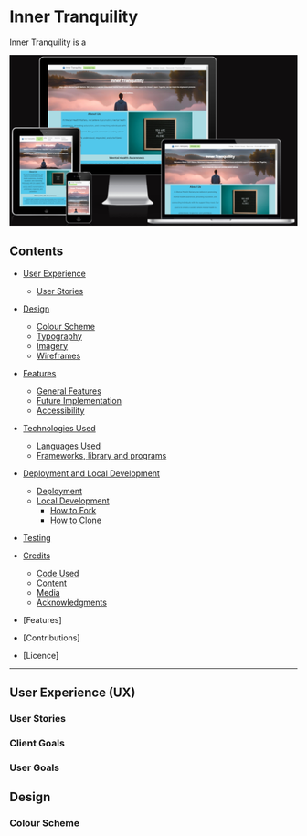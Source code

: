 # Inner Tranquility
Inner Tranquility is a

![amiresponsive](docs/am-i-responsive-webp.png)

## Contents
* [User Experience](#user-experience-ux)
    * [User Stories](#user-stories)

* [Design](#design)
    * [Colour Scheme](#color-scheme)
    * [Typography](#typograhy)
    * [Imagery](#imagery)
    * [Wireframes](#wireframes)

* [Features](#features)
    * [General Features]()
    * [Future Implementation]()
    * [Accessibility]()

* [Technologies Used](#techused)
    * [Languages Used](#langused)
    * [Frameworks, library and programs](#frame-lib-prog)

* [Deployment and Local Development](#dep-local-dep)
    * [Deployment](#deploy)
    * [Local Development](#loc-dev)
        * [How to Fork](#how-to-clone)
        * [How to Clone](#how-to-fork)

* [Testing](#testing)

* [Credits](#credits)
    * [Code Used](#code-used)
    * [Content](#content)
    * [Media](#media)
    * [Acknowledgments](#acknowledgments)

* [Features]
* [Contributions]
* [Licence]

---

## User Experience (UX)

### User Stories

### Client Goals

### User Goals

## Design

### Colour Scheme